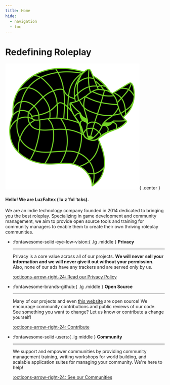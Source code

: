 ```yaml
---
title: Home
hide:
  - navigation
  - toc
---
```


# Redefining Roleplay

<div class="is-row" markdown>
  <div class="is-col is-vertical-center" markdown>

![DevLogo](img/logoBeta.png){ .center }

  </div>

  <div class="is-col is-vertical-center" markdown>

#### Hello! We are LuzFaltex (ˈluːz ˈfɔl ˈtɛks).
We are an indie technology company founded in 2014 dedicated to bringing you the best roleplay. Specializing in game development and community management, we aim to provide open source tools and training for community managers  to enable them to create their own thriving roleplay communities.

  </div>
</div>





<div class="grid cards" markdown>

-   :fontawesome-solid-eye-low-vision:{ .lg .middle } **Privacy**

    ---

    Privacy is a core value across all of our projects.
    **We will never sell your information and we will never give it out without your permission.**
    Also, none of our ads have any trackers and are served only by us.

    [:octicons-arrow-right-24: Read our Privacy Policy](policies/privacy.md)

-   :fontawesome-brands-github:{ .lg .middle } **Open Source**

    ---

    Many of our projects and even [this website](https://github.com/LuzFaltex/luzfaltex.github.io)
    are open source! We encourage community contributions and public reviews of our code. See
    something you want to change? Let us know or contribute a change yourself!

    [:octicons-arrow-right-24: Contribute](https://github.com/LuzFaltex/)

-   :fontawesome-solid-users:{ .lg middle } **Community**

    ---

    We support and empower communities by providing community management training, writing workshops
    for world building, and scalable application suites for managing your community. We're here to help!

    [:octicons-arrow-right-24: See our Communities](communities.md)

</div>
